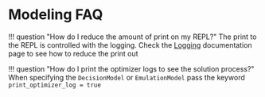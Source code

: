 # Modeling FAQ

!!! question "How do I reduce the amount of print on my REPL?"
    The print to the REPL is controlled with the logging. Check the [Logging](@ref) documentation page to see how to reduce the print out

!!! question "How do I print the optimizer logs to see the solution process?"
    When specifying the `DecisionModel` or `EmulationModel` pass the keyword `print_optimizer_log = true`
